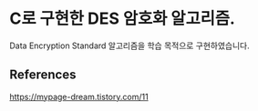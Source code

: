 # C로 구현한 DES 암호화 알고리즘.
Data Encryption Standard 알고리즘을 학습 목적으로 구현하였습니다.

## References
https://mypage-dream.tistory.com/11
